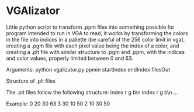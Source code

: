 # VGAlizator

 Little python script to transform .ppm files into something possible for program intended to run in VGA to read, it works by transforming the colors in the file into indices in a pallette (be careful of the 256 color limit in vga), creating a .pgm file with each pixel value being the index of a color, and creating a .plt file with similar structure to .pgm and .ppm, with the indices and color values, properly limited between 0 and 63.
 
 Arguments: python vgalizator.py ppmin startIndex endIndex filesOut
 
 Structure of .plt files
 
 The .plt files follow the following structure:
 index r g b\n
 index r g b\n
 ...
 
 Example:
 0 20 30 63
 3 30 10 50
 2 10 30 50
